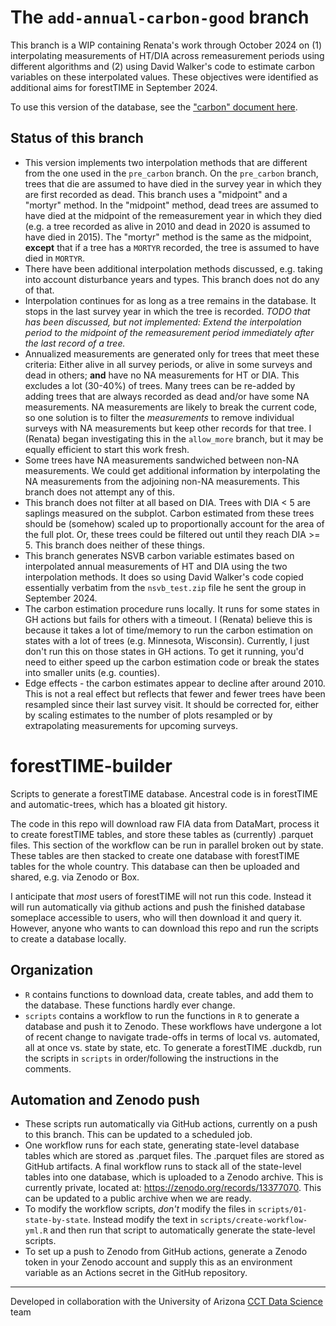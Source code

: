 # The `add-annual-carbon-good` branch

This branch is a WIP containing Renata's work through October 2024 on (1) interpolating measurements of HT/DIA across remeasurement periods using different algorithms and (2) using David Walker's code to estimate carbon variables on these interpolated values. These objectives were identified as additional aims for forestTIME in September 2024. 

To use this version of the database, see the ["carbon" document here](https://github.com/diazrenata/forestTIME-builder/blob/add-annual-carbon-good/carbon.md). 

## Status of this branch

- This version implements two interpolation methods that are different from the one used in the `pre_carbon` branch. On the `pre_carbon` branch, trees that die are assumed to have died in the survey year in which they are first recorded as dead. This branch uses a "midpoint" and a "mortyr" method. In the "midpoint" method, dead trees are assumed to have died at the midpoint of the remeasurement year in which they died (e.g. a tree recorded as alive in 2010 and dead in 2020 is assumed to have died in 2015). The "mortyr" method is the same as the midpoint, **except** that if a tree has a `MORTYR` recorded, the tree is assumed to have died in `MORTYR`. 
- There have been additional interpolation methods discussed, e.g. taking into account disturbance years and types. This branch does not do any of that.
- Interpolation continues for as long as a tree remains in the database. It stops in the last survey year in which the tree is recorded. _TODO that has been discussed, but not implemented: Extend the interpolation period to the midpoint of the remeasurement period immediately after the last record of a tree._
- Annualized measurements are generated only for trees that meet these criteria: Either alive in all survey periods, or alive in some surveys and dead in others; **and** have no NA measurements for HT or DIA. This excludes a lot (30-40%) of trees. Many trees can be re-added by adding trees that are always recorded as dead and/or have some NA measurements. NA measurements are likely to break the current code, so one solution is to filter the *measurements* to remove individual surveys with NA measurements but keep other records for that tree. I (Renata) began investigating this in the `allow_more` branch, but it may be equally efficient to start this work fresh. 
- Some trees have NA measurements sandwiched between non-NA measurements. We could get additional information by interpolating the NA measurements from the adjoining non-NA measurements. This branch does not attempt any of this.
- This branch does not filter at all based on DIA. Trees with DIA < 5 are saplings measured on the subplot. Carbon estimated from these trees should be (somehow) scaled up to proportionally account for the area of the full plot. Or, these trees could be filtered out until they reach DIA >= 5. This branch does neither of these things.
- This branch generates NSVB carbon variable estimates based on interpolated annual measurements of HT and DIA using the two interpolation methods. It does so using David Walker's code copied essentially verbatim from the `nsvb_test.zip` file he sent the group in September 2024. 
- The carbon estimation procedure runs locally. It runs for some states in GH actions but fails for others with a timeout. I (Renata) believe this is because it takes a lot of time/memory to run the carbon estimation on states with a lot of trees (e.g. Minnesota, Wisconsin). Currently, I just don't run this on those states in GH actions. To get it running, you'd need to either speed up the carbon estimation code or break the states into smaller units (e.g. counties).
- Edge effects - the carbon estimates appear to decline after around 2010. This is not a real effect but reflects that fewer and fewer trees have been resampled since their last survey visit. It should be corrected for, either by scaling estimates to the number of plots resampled or by extrapolating measurements for upcoming surveys.


# forestTIME-builder
Scripts to generate a forestTIME database. Ancestral code is in forestTIME and automatic-trees, which has a bloated git history. 

The code in this repo will download raw FIA data from DataMart, process it to create forestTIME tables, and store these tables as (currently) .parquet files. This section of the workflow can be run in parallel broken out by state. These tables are then stacked to create one database with forestTIME tables for the whole country. This database can then be uploaded and shared, e.g. via Zenodo or Box. 

I anticipate that *most* users of forestTIME will not run this code. Instead it will run automatically via github actions and push the finished database someplace accessible to users, who will then download it and query it. However, anyone who wants to can download this repo and run the scripts to create a database locally. 

## Organization

- `R` contains functions to download data, create tables, and add them to the database. These functions hardly ever change.
- `scripts` contains a workflow to run the functions in `R` to generate a database and push it to Zenodo. These workflows have undergone a lot of recent change to navigate trade-offs in terms of local vs. automated, all at once vs. state by state, etc. To generate a forestTIME .duckdb, run the scripts in `scripts` in order/following the instructions in the comments.

## Automation and Zenodo push

- These scripts run automatically via GitHub actions, currently on a push to this branch. This can be updated to a scheduled job.
- One workflow runs for each state, generating state-level database tables which are stored as .parquet files. The .parquet files are stored as GitHub artifacts. A final workflow runs to stack all of the state-level tables into one database, which is uploaded to a Zenodo archive. This is currently private, located at: https://zenodo.org/records/13377070. This can be updated to a public archive when we are ready.
- To modify the workflow scripts, *don't* modify the files in `scripts/01-state-by-state`. Instead modify the text in `scripts/create-workflow-yml.R` and then run that script to automatically generate the state-level scripts.
- To set up a push to Zenodo from GitHub actions, generate a Zenodo token in your Zenodo account and supply this as an environment variable as an Actions secret in the GitHub repository. 


------------------------------------------------------------------------
Developed in collaboration with the University of Arizona [CCT Data Science](https://datascience.cct.arizona.edu/) team
